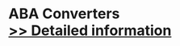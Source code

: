 # ABA Converters<br />[>> Detailed information](https://secure.shareit.com/shareit/product.html?productid=300318285&affiliateid=200057808)